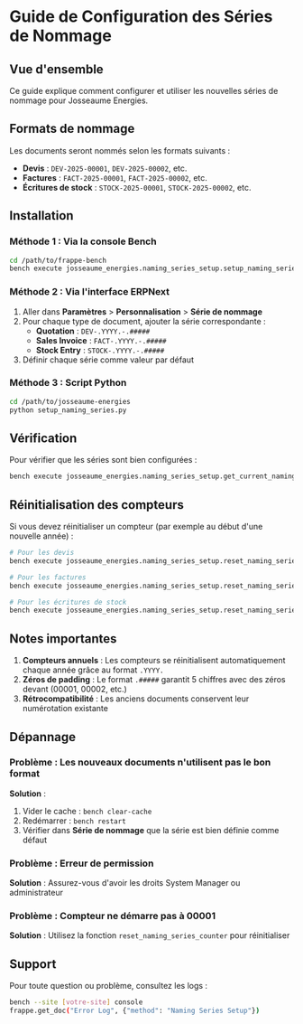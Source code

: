 # Guide de Configuration des Séries de Nommage

## Vue d'ensemble

Ce guide explique comment configurer et utiliser les nouvelles séries de nommage pour Josseaume Energies.

## Formats de nommage

Les documents seront nommés selon les formats suivants :

- **Devis** : `DEV-2025-00001`, `DEV-2025-00002`, etc.
- **Factures** : `FACT-2025-00001`, `FACT-2025-00002`, etc.
- **Écritures de stock** : `STOCK-2025-00001`, `STOCK-2025-00002`, etc.

## Installation

### Méthode 1 : Via la console Bench

```bash
cd /path/to/frappe-bench
bench execute josseaume_energies.naming_series_setup.setup_naming_series
```

### Méthode 2 : Via l'interface ERPNext

1. Aller dans **Paramètres** > **Personnalisation** > **Série de nommage**
2. Pour chaque type de document, ajouter la série correspondante :
   - **Quotation** : `DEV-.YYYY.-.#####`
   - **Sales Invoice** : `FACT-.YYYY.-.#####`
   - **Stock Entry** : `STOCK-.YYYY.-.#####`
3. Définir chaque série comme valeur par défaut

### Méthode 3 : Script Python

```bash
cd /path/to/josseaume-energies
python setup_naming_series.py
```

## Vérification

Pour vérifier que les séries sont bien configurées :

```python
bench execute josseaume_energies.naming_series_setup.get_current_naming_series
```

## Réinitialisation des compteurs

Si vous devez réinitialiser un compteur (par exemple au début d'une nouvelle année) :

```python
# Pour les devis
bench execute josseaume_energies.naming_series_setup.reset_naming_series_counter --args "['Quotation', 2025]"

# Pour les factures
bench execute josseaume_energies.naming_series_setup.reset_naming_series_counter --args "['Sales Invoice', 2025]"

# Pour les écritures de stock
bench execute josseaume_energies.naming_series_setup.reset_naming_series_counter --args "['Stock Entry', 2025]"
```

## Notes importantes

1. **Compteurs annuels** : Les compteurs se réinitialisent automatiquement chaque année grâce au format `.YYYY.`
2. **Zéros de padding** : Le format `.#####` garantit 5 chiffres avec des zéros devant (00001, 00002, etc.)
3. **Rétrocompatibilité** : Les anciens documents conservent leur numérotation existante

## Dépannage

### Problème : Les nouveaux documents n'utilisent pas le bon format

**Solution** : 
1. Vider le cache : `bench clear-cache`
2. Redémarrer : `bench restart`
3. Vérifier dans **Série de nommage** que la série est bien définie comme défaut

### Problème : Erreur de permission

**Solution** : Assurez-vous d'avoir les droits System Manager ou administrateur

### Problème : Compteur ne démarre pas à 00001

**Solution** : Utilisez la fonction `reset_naming_series_counter` pour réinitialiser

## Support

Pour toute question ou problème, consultez les logs :
```bash
bench --site [votre-site] console
frappe.get_doc("Error Log", {"method": "Naming Series Setup"})
```